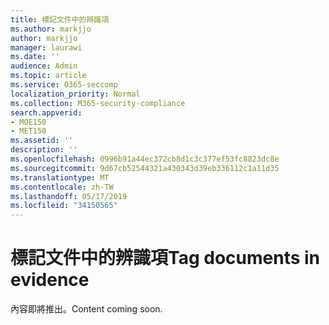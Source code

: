 ```yaml
---
title: 標記文件中的辨識項
ms.author: markjjo
author: markjjo
manager: laurawi
ms.date: ''
audience: Admin
ms.topic: article
ms.service: O365-seccomp
localization_priority: Normal
ms.collection: M365-security-compliance
search.appverid:
- MOE150
- MET150
ms.assetid: ''
description: ''
ms.openlocfilehash: 0996b91a44ec372cb8d1c3c377ef53fc8823dc8e
ms.sourcegitcommit: 9d67cb52544321a430343d39eb336112c1a11d35
ms.translationtype: MT
ms.contentlocale: zh-TW
ms.lasthandoff: 05/17/2019
ms.locfileid: "34150565"
---
```

# <a name="tag-documents-in-evidence"></a><span data-ttu-id="1af3e-102">標記文件中的辨識項</span><span class="sxs-lookup"><span data-stu-id="1af3e-102">Tag documents in evidence</span></span>

<span data-ttu-id="1af3e-103">內容即將推出。</span><span class="sxs-lookup"><span data-stu-id="1af3e-103">Content coming soon.</span></span>